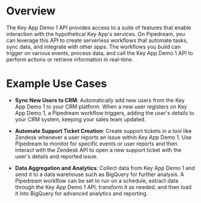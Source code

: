 # Overview

The Key App Demo 1 API provides access to a suite of features that enable interaction with the hypothetical Key App's services. On Pipedream, you can leverage this API to create serverless workflows that automate tasks, sync data, and integrate with other apps. The workflows you build can trigger on various events, process data, and call the Key App Demo 1 API to perform actions or retrieve information in real-time.

# Example Use Cases

- **Sync New Users to CRM**: Automatically add new users from the Key App Demo 1 to your CRM platform. When a new user registers on Key App Demo 1, a Pipedream workflow triggers, adding the user's details to your CRM system, keeping your sales team updated.

- **Automate Support Ticket Creation**: Create support tickets in a tool like Zendesk whenever a user reports an issue within Key App Demo 1. Use Pipedream to monitor for specific events or user reports and then interact with the Zendesk API to open a new support ticket with the user's details and reported issue.

- **Data Aggregation and Analytics**: Collect data from Key App Demo 1 and send it to a data warehouse such as BigQuery for further analysis. A Pipedream workflow can be set to run on a schedule, extract data through the Key App Demo 1 API, transform it as needed, and then load it into BigQuery for advanced analytics and reporting.
